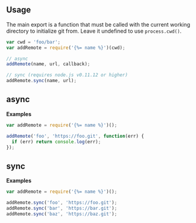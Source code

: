## Usage

The main export is a function that must be called with the current working directory to initialize git from. Leave it undefined to use `process.cwd()`.

```js
var cwd = 'foo/bar';
var addRemote = require('{%= name %}')(cwd);

// async
addRemote(name, url, callback);

// sync (requires node.js v0.11.12 or higher)
addRemote.sync(name, url);
```

## async

**Examples**

```js
var addRemote = require('{%= name %}')();

addRemote('foo', 'https://foo.git', function(err) {
  if (err) return console.log(err);
});
```

## sync

**Examples**

```js
var addRemote = require('{%= name %}')();

addRemote.sync('foo', 'https://foo.git');
addRemote.sync('bar', 'https://bar.git');
addRemote.sync('baz', 'https://baz.git');
```

